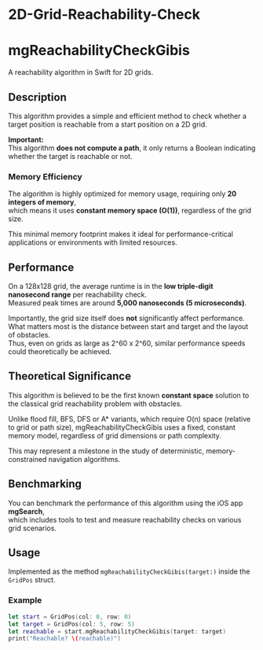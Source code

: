 # 2D-Grid-Reachability-Check

# mgReachabilityCheckGibis

A reachability algorithm in Swift for 2D grids.

## Description

This algorithm provides a simple and efficient method to check whether a target position is reachable from a start position on a 2D grid.

**Important:**  
This algorithm **does not compute a path**, it only returns a Boolean indicating whether the target is reachable or not.

### Memory Efficiency

The algorithm is highly optimized for memory usage, requiring only **20 integers of memory**,  
which means it uses **constant memory space (O(1))**, regardless of the grid size.

This minimal memory footprint makes it ideal for performance-critical applications or environments with limited resources.

## Performance

On a 128x128 grid, the average runtime is in the **low triple-digit nanosecond range** per reachability check.  
Measured peak times are around **5,000 nanoseconds (5 microseconds)**.

Importantly, the grid size itself does **not** significantly affect performance.  
What matters most is the distance between start and target and the layout of obstacles.  
Thus, even on grids as large as 2^60 x 2^60, similar performance speeds could theoretically be achieved.

## Theoretical Significance
This algorithm is believed to be the first known **constant space** solution to the classical grid reachability problem with obstacles.

Unlike flood fill, BFS, DFS or A* variants, which require O(n) space (relative to grid or path size), mgReachabilityCheckGibis uses a fixed, constant memory model, regardless of grid dimensions or path complexity.

This may represent a milestone in the study of deterministic, memory-constrained navigation algorithms.

## Benchmarking

You can benchmark the performance of this algorithm using the iOS app **mgSearch**,  
which includes tools to test and measure reachability checks on various grid scenarios.

## Usage

Implemented as the method `mgReachabilityCheckGibis(target:)` inside the `GridPos` struct.

### Example

```swift
let start = GridPos(col: 0, row: 0)
let target = GridPos(col: 5, row: 5)
let reachable = start.mgReachabilityCheckGibis(target: target)
print("Reachable? \(reachable)")
